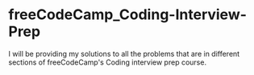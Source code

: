 # freeCodeCamp_Coding-Interview-Prep
I will be providing my solutions to all the problems that are in different sections of freeCodeCamp's Coding interview prep course.
